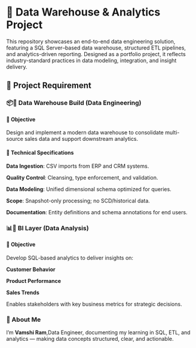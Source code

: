 # 🚀 Data Warehouse & Analytics Project

This repository showcases an end-to-end data engineering solution, featuring a SQL Server–based data warehouse, structured ETL pipelines, and analytics-driven reporting.
Designed as a portfolio project, it reflects industry-standard practices in data modeling, integration, and insight delivery.

## 🚀 Project Requirement

### 📦🏢 Data Warehouse Build (Data Engineering)

#### 🎯 Objective

Design and implement a modern data warehouse to consolidate multi-source sales data and support downstream analytics.

#### 📌 Technical Specifications

**Data Ingestion**: CSV imports from ERP and CRM systems.

**Quality Control**: Cleansing, type enforcement, and validation.

**Data Modeling**: Unified dimensional schema optimized for queries.

**Scope**: Snapshot-only processing; no SCD/historical data.

**Documentation**: Entity definitions and schema annotations for end users.

### 📊🏢 BI Layer (Data Analysis)

#### 🎯 Objective

Develop SQL-based analytics to deliver insights on:

**Customer Behavior**

**Product Performance**

**Sales Trends**

Enables stakeholders with key business metrics for strategic decisions.

### 👤 About Me
I’m **Vamshi Ram**,Data Engineer, documenting my learning in SQL, ETL, and analytics — making data concepts structured, clear, and actionable.
